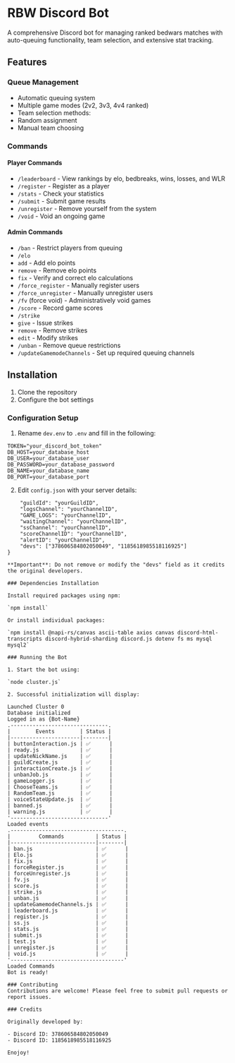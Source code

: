 # RBW Discord Bot

A comprehensive Discord bot for managing ranked bedwars matches with auto-queuing functionality, team selection, and extensive stat tracking.

## Features

### Queue Management
- Automatic queuing system 
- Multiple game modes (2v2, 3v3, 4v4 ranked)
- Team selection methods:
 - Random assignment
 - Manual team choosing

### Commands

#### Player Commands
- `/leaderboard` - View rankings by elo, bedbreaks, wins, losses, and WLR
- `/register` - Register as a player
- `/stats` - Check your statistics 
- `/submit` - Submit game results
- `/unregister` - Remove yourself from the system
- `/void` - Void an ongoing game

#### Admin Commands
- `/ban` - Restrict players from queuing
- `/elo`
 - `add` - Add elo points
 - `remove` - Remove elo points
 - `fix` - Verify and correct elo calculations
- `/force_register` - Manually register users
- `/force_unregister` - Manually unregister users
- `/fv` (force void) - Administratively void games
- `/score` - Record game scores
- `/strike`
 - `give` - Issue strikes
 - `remove` - Remove strikes
 - `edit` - Modify strikes
- `/unban` - Remove queue restrictions
- `/updateGamemodeChannels` - Set up required queuing channels

## Installation

1. Clone the repository
2. Configure the bot settings

### Configuration Setup

1. Rename `dev.env` to `.env` and fill in the following:
```env
TOKEN="your_discord_bot_token"
DB_HOST=your_database_host
DB_USER=your_database_user
DB_PASSWORD=your_database_password
DB_NAME=your_database_name
DB_PORT=your_database_port
```
2. Edit `config.json` with your server details:
```{
    "guildId": "yourGuildID",
    "logsChannel": "yourChannelID", 
    "GAME_LOGS": "yourChannelID",
    "waitingChannel": "yourChannelID",
    "ssChannel": "yourChannelID",
    "scoreChannelID": "yourChannelID",
    "alertID": "yourChannelID",
    "devs": ["378606584802050049", "1185618985518116925"]
}

**Important**: Do not remove or modify the "devs" field as it credits the original developers.

### Dependencies Installation

Install required packages using npm:

`npm install`

Or install individual packages:

`npm install @napi-rs/canvas ascii-table axios canvas discord-html-transcripts discord-hybrid-sharding discord.js dotenv fs ms mysql mysql2`

### Running the Bot

1. Start the bot using:

`node cluster.js`

2. Successful initialization will display:

Launched Cluster 0
Database initialized
Logged in as {Bot-Name}
.-------------------------------.
|        Events        | Status |
|----------------------|--------|
| buttonInteraction.js | ✅      |
| ready.js             | ✅      |
| updateNickName.js    | ✅      |
| guildCreate.js       | ✅      |
| interactionCreate.js | ✅      |
| unbanJob.js          | ✅      |
| gameLogger.js        | ✅      |
| ChooseTeams.js       | ✅      |
| RandomTeam.js        | ✅      |
| voiceStateUpdate.js  | ✅      |
| banned.js            | ✅      |
| warning.js           | ✅      |
'-------------------------------'
Loaded events
.------------------------------------.
|         Commands          | Status |
|---------------------------|--------|
| ban.js                    | ✅      |
| Elo.js                    | ✅      |
| fix.js                    | ✅      |
| forceRegister.js          | ✅      |
| forceUnregister.js        | ✅      |
| fv.js                     | ✅      |
| score.js                  | ✅      |
| strike.js                 | ✅      |
| unban.js                  | ✅      |
| updateGamemodeChannels.js | ✅      |
| leaderboard.js            | ✅      |
| register.js               | ✅      |
| ss.js                     | ✅      |
| stats.js                  | ✅      |
| submit.js                 | ✅      |
| test.js                   | ✅      |
| unregister.js             | ✅      |
| void.js                   | ✅      |
'------------------------------------'
Loaded Commands
Bot is ready!

### Contributing
Contributions are welcome! Please feel free to submit pull requests or report issues.

### Credits

Originally developed by:

- Discord ID: 378606584802050049
- Discord ID: 1185618985518116925

Enojoy!